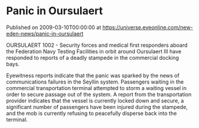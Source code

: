 # Panic in Oursulaert
Published on 2009-03-10T00:00:00 at https://universe.eveonline.com/new-eden-news/panic-in-oursulaert

OURSULAERT 1002 - Security forces and medical first responders aboard the Federation Navy Testing Facilities in orbit around Oursulaert III have responded to reports of a deadly stampede in the commercial docking bays.

Eyewitness reports indicate that the panic was sparked by the news of communications failures in the Seyllin system. Passengers waiting in the commercial transportation terminal attempted to storm a waiting vessel in order to secure passage out of the system. A report from the transportation provider indicates that the vessel is currently locked down and secure, a significant number of passengers have been injured during the stampede, and the mob is currently refusing to peacefully disperse back into the terminal.
